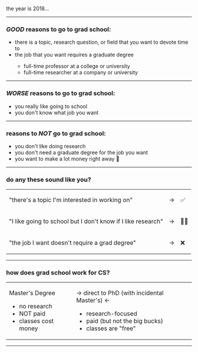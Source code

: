 
the year is 2018...

---

### *GOOD* reasons to go to grad school:

<ul>
    <li>there is a topic, research question, or field that you want to devote time to</li>
    <li>the job that you want requires a graduate degree</li>
        <ul>
            <li>full-time professor at a college or university</li>
            <li>full-time researcher at a company or university</li>
        </ul>
</ul>

---

### *WORSE* reasons to go to grad school:

<ul>
    <li>you really like going to school</li>
    <li>you don't know what job you want</li>
</ul>

---

### reasons to *NOT* go to grad school:

<ul>
    <li>you don't like doing research</li>
    <li>you don't need a graduate degree for the job you want</li>
    <li>you want to make a lot money right away 🤑</li>
</ul>

---

### do any these sound like you?

<table>
    <tr>
        <td>
            <p>
            "there's a topic I'm interested in working on"
            </p>
        </td>
        <td>
            →
        </td>
        <td>
            ✅
        </td>
    </tr>
    <tr>
        <td>
            <p>
            "I like going to school but I don't know if I like research"
            </p>
        </td>
        <td>
            →
        </td>
        <td>
            🤷‍♀️
        </td>
    </tr>
    <tr>
        <td>
            <p>
            "the job I want doesn't require a grad degree"
            </p>
        </td>
        <td>
            →
        </td>
        <td>
            ❌
        </td>
    </tr>
</table>

---

### how does grad school work for CS?


<table>
    <tr>
        <td>
            <p>
            Master's Degree
            </p>
            <ul class="size">
                <li>no research</li>
                <li>NOT paid</li>
                <li>classes cost money</li>
            </ul>
        </td>
        <td>
            <p>
            → direct to PhD (with incidental Master's) ←
            </p>
            <ul class="size">
                <li>research-focused</li>
                <li>paid (but not the big bucks)</li>
                <li>classes are "free"</li>
            </ul>
        </td>
    </tr>
</table>

---

## 